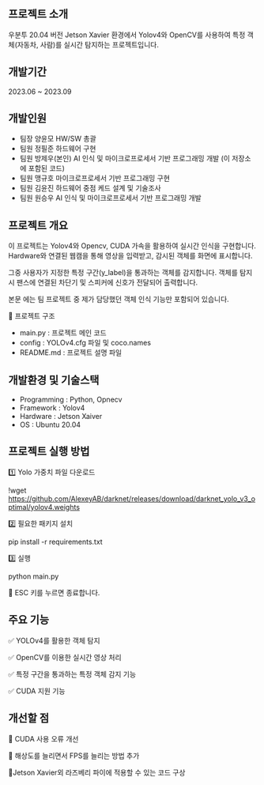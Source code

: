 ## 프로젝트 소개
우분투 20.04 버전 Jetson Xavier 환경에서 Yolov4와 OpenCV를 사용하여 특정 객체(자동차, 사람)를 실시간 탐지하는 프로젝트입니다.

## 개발기간
2023.06 ~ 2023.09

## 개발인원
- 팀장 양윤모 HW/SW 총괄 
- 팀원 정필준 하드웨어 구현 
- 팀원 방제우(본인) AI 인식 및 마이크로프로세서 기반 프로그래밍 개발 (이 저장소에 포함된 코드)
- 팀원 맹규호 마이크로프로세서 기반 프로그래밍 구현
- 팀원 김윤진 하드웨어 중점 케드 설계 및 기술조사
- 팀원 원승우 AI 인식 및 마이크로프로세서 기반 프로그래밍 개발
  
## 프로젝트 개요
이 프로젝트는 Yolov4와 Opencv, CUDA 가속을 활용하여 실시간 인식을 구현합니다.
Hardware와 연결된 웹캠을 통해 영상을 입력받고, 감시된 객체를 화면에 표시합니다. 

그중 사용자가 지정한 특정 구간(y_label)을 통과하는 객체를 감지합니다.
객체를 탐지시 팬스에 연결된 차단기 및 스피커에 신호가 전달되어 출력합니다.

본문 에는 팀 프로젝트 중 제가 담당했던 객체 인식 기능만 포함되어 있습니다.

🔹 프로젝트 구조
  - main.py : 프로젝트 메인 코드
  - config : YOLOv4.cfg 파일 및 coco.names
  - README.md : 프로젝트 설명 파일


## 개발환경 및 기술스택
- Programming : Python, Opnecv
- Framework : Yolov4
- Hardware : Jetson Xaiver
- OS : Ubuntu 20.04

## 프로젝트 실행 방법

1️⃣ Yolo 가중치 파일 다운로드

!wget https://github.com/AlexeyAB/darknet/releases/download/darknet_yolo_v3_optimal/yolov4.weights

2️⃣ 필요한 패키지 설치

pip install -r requirements.txt

3️⃣ 실행

python main.py

📌 ESC 키를 누르면 종료합니다.
   
## 주요 기능
✅ YOLOv4를 활용한 객체 탐지


✅ OpenCV를 이용한 실시간 영상 처리


✅ 특정 구간을 통과하는 특정 객체 감지 기능


✅ CUDA 지원 기능

## 개선할 점 
🔹 CUDA 사용 오류 개선

🔹 해상도를 늘리면서 FPS를 늘리는 방법 추가

🔹Jetson Xavier외 라즈베리 파이에 적용할 수 있는 코드 구상 
